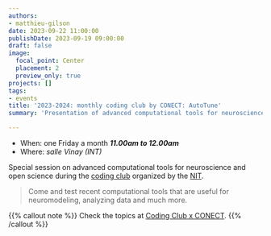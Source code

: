 ```yaml
---
authors:
- matthieu-gilson
date: 2023-09-22 11:00:00
publishDate: 2023-09-19 09:00:00
draft: false
image:
  focal_point: Center
  placement: 2
  preview_only: true
projects: []
tags:
- events
title: '2023-2024: monthly coding club by CONECT: AutoTune'
summary: 'Presentation of advanced computational tools for neuroscience and open science'

---
```


* When: one Friday a month ***11.00am to 12.00am*** 
* Where: _salle Vinay (INT)_

Special session on advanced computational tools for neuroscience and open science during the [coding club](https://framateam.org/int-marseille/channels/coding-club) organized by the [NIT](https://www.int.univ-amu.fr/plateformes/nit).

> Come and test recent computational tools that are useful for neuromodeling, analyzing data and much more.

{{% callout note %}}
Check the topics at [Coding Club x CONECT]().
{{% /callout %}}
